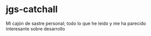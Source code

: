 # jgs-catchall
Mi cajón de sastre personal; todo lo que he leido y me ha parecido interesante sobre desarrollo

